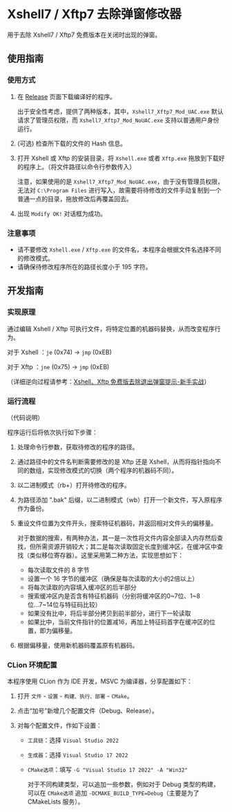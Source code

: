 # Xshell7 / Xftp7 去除弹窗修改器

用于去除 Xshell7 / Xftp7 免费版本在关闭时出现的弹窗。

## 使用指南

### 使用方式

1. 在 [Release](/releases) 页面下载编译好的程序。

   出于安全性考虑，提供了两种版本，其中，`Xshell7_Xftp7_Mod_UAC.exe` 默认请求了管理员权限，而 `Xshell7_Xftp7_Mod_NoUAC.exe` 支持以普通用户身份运行。

2. (可选) 检查所下载的文件的 Hash 信息。

3. 打开 Xshell 或 Xftp 的安装目录，将 `Xshell.exe` 或者 `Xftp.exe` 拖放到下载好的程序上。（将文件路径以命令行参数传入）

   注意，如果使用的是 `Xshell7_Xftp7_Mod_NoUAC.exe`，由于没有管理员权限，无法对 `C:\Program Files` 进行写入，故需要将待修改的文件手动复制到一个普通一点的目录，拖放修改后再覆盖回去。

4. 出现 `Modify OK!` 对话框为成功。

### 注意事项

- 请不要修改 `Xshell.exe` / `Xftp.exe` 的文件名，本程序会根据文件名选择不同的修改模式。
- 请确保待修改程序所在的路径长度小于 195 字符。

## 开发指南

### 实现原理

通过编辑 Xshell / Xftp 可执行文件，将特定位置的机器码替换，从而改变程序行为。

对于 Xshell ：`je` (0x74) -> `jmp` (0xEB)

对于 Xftp ：`jne` (0x75) -> `jmp` (0xEB)

（详细逆向过程请参考：[Xshell、Xftp 免费版去除退出弹窗提示-新手实战](https://www.52pojie.cn/thread-1714055-1-1.html)）

### 运行流程

（代码说明）

程序运行后将依次执行如下步骤：

1. 处理命令行参数，获取待修改的程序的路径。

2. 通过路径中的文件名判断需要修改的是 Xftp 还是 Xshell，从而将指针指向不同的数组，实现修改模式的切换（两个程序的机器码不同）。

3. 以二进制模式（rb+）打开待修改的程序。

4. 为路径添加 ".bak" 后缀，以二进制模式（wb）打开一个新文件，写入原程序作为备份。

5. 重设文件位置为文件开头，搜索特征机器码，并返回相对文件头的偏移量。

   对于数据的搜索，有两种办法，其一是一次性将文件内容全部读入内存然后查找，但所需资源开销较大；其二是每次读取固定长度到缓冲区，在缓冲区中查找（类似移位寄存器）。这里采用第二种方法，实现思想如下：

   - 每次读取文件的 8 字节
   - 设置一个 16 字节的缓冲区（确保是每次读取的大小的2倍以上）
   - 将每次读取的内容填入缓冲区的后半部分
   - 搜索缓冲区内是否含有特征机器码（分别将缓冲区的0~7位、1~8位...7~14位与特征码比较）
   - 如果没有比中，将后半部分拷贝到前半部分，进行下一轮读取
   - 如果比中，当前文件指针的位置减16，再加上特征码首字在缓冲区的位置，即为偏移量。

6. 根据偏移量，使用新机器码覆盖原有机器码。

### CLion 环境配置

本程序使用 CLion 作为 IDE 开发，MSVC 为编译器，分享配置如下：

1. 打开 `文件` - `设置` - `构建、执行、部署` - `CMake`。

2. 点击“加号”新增几个配置文件（Debug、Release）。

3. 对每个配置文件，作如下设置：

   - `工具链`：选择 `Visual Studio 2022`

   - `生成器`：选择 `Visual Studio 17 2022`

   - `CMake选项`：填写 `-G "Visual Studio 17 2022" -A "Win32"`

     对于不同构建类型，可以追加一些参数，例如对于 Debug 类型的构建，可以在 `CMake选项` 追加 `-DCMAKE_BUILD_TYPE=Debug`（主要是为了 CMakeLists 服务）。

